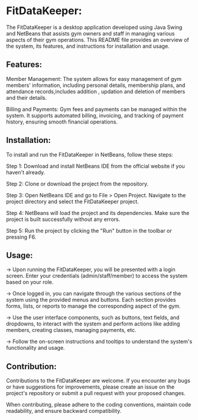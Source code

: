 # FitDataKeeper:
The FitDataKeeper is a desktop application developed using Java Swing and NetBeans that assists gym owners and staff in managing various aspects of their gym operations. This README file provides an overview of the system, its features, and instructions for installation and usage.

## Features:

 Member Management: The system allows for easy management of gym members' information, including personal details, membership plans, and attendance records,includes addition , updation and deletion of members and their details. 
 
  Billing and Payments: Gym fees and payments can be managed within the system. It supports automated billing, invoicing, and tracking of payment history, ensuring smooth financial operations.
  
 ## Installation:
 
 To install and run the FitDataKeeper in NetBeans, follow these steps:

Step 1: Download and install NetBeans IDE from the official website if you haven't already.

Step 2: Clone or download the project from the repository.

Step 3: Open NetBeans IDE and go to File > Open Project. Navigate to the project directory and select the FitDataKeeper project.

Step 4: NetBeans will load the project and its dependencies. Make sure the project is built successfully without any errors.

Step 5: Run the project by clicking the "Run" button in the toolbar or pressing F6.

## Usage:
-> Upon running the FitDataKeeper, you will be presented with a login screen. Enter your credentials (admin/staff/member) to access the system based on your role.

-> Once logged in, you can navigate through the various sections of the system using the provided menus and buttons. Each section provides forms, lists, or reports to manage the corresponding aspect of the gym.

-> Use the user interface components, such as buttons, text fields, and dropdowns, to interact with the system and perform actions like adding members, creating classes, managing payments, etc.

-> Follow the on-screen instructions and tooltips to understand the system's functionality and usage.

## Contribution:

Contributions to the FitDataKeeper are welcome. If you encounter any bugs or have suggestions for improvements, please create an issue on the project's repository or submit a pull request with your proposed changes.

When contributing, please adhere to the coding conventions, maintain code readability, and ensure backward compatibility.
